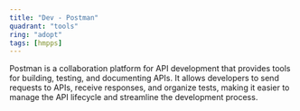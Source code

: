 ```yaml
---
title: "Dev - Postman"
quadrant: "tools"
ring: "adopt"
tags: [hmpps]
---
```


Postman is a collaboration platform for API development that provides tools for building, testing, and documenting APIs. It allows developers to send requests to APIs, receive responses, and organize tests, making it easier to manage the API lifecycle and streamline the development process.
